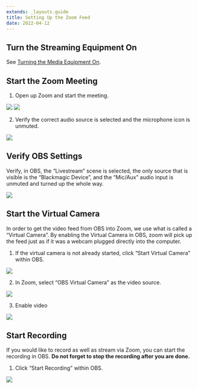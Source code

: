 ```yaml
---
extends: _layouts.guide
title: Setting Up the Zoom Feed
date: 2022-04-12
---
```


## Turn the Streaming Equipment On
See [Turning the Media Equipment On](https://docs.riverstonechurch.net/guides/turning-media-equipment-on#livestream).

## Start the Zoom Meeting
1. Open up Zoom and start the meeting.

![](/assets/images/setting-up-the-zoom-feed/select-zoom-meeting.jpeg)
![](/assets/images/setting-up-the-zoom-feed/start-zoom-meeting.jpeg)

2. Verify the correct audio source is selected and the microphone icon is unmuted.

![](/assets/images/setting-up-the-zoom-feed/select-audio-source.jpeg)

## Verify OBS Settings
Verify, in OBS, the “Livestream” scene is selected, the only source that is visible is the “Blackmagic Device”, and the “Mic/Aux” audio input is unmuted and turned up the whole way.

![](/assets/images/setting-up-the-zoom-feed/verify-obs-settings.jpeg)

## Start the Virtual Camera
In order to get the video feed from OBS into Zoom, we use what is called a “Virtual Camera”. By enabling the Virtual Camera in OBS, zoom will pick up the feed just as if it was a webcam plugged directly into the computer.

1. If the virtual camera is not already started, click “Start Virtual Camera” within OBS.

![](/assets/images/setting-up-the-zoom-feed/start-virtual-camera.jpeg)

2. In Zoom, select “OBS Virtual Camera” as the video source.

![](/assets/images/setting-up-the-zoom-feed/select-video-source.jpeg)

3. Enable video

![](/assets/images/setting-up-the-zoom-feed/enable-video.jpeg)

## Start Recording
If you would like to record as well as stream via Zoom, you can start the recording in OBS. **Do not forget to stop the recording after you are done.**

1. Click “Start Recording” within OBS.

![](/assets/images/setting-up-the-zoom-feed/start-recording.jpeg)